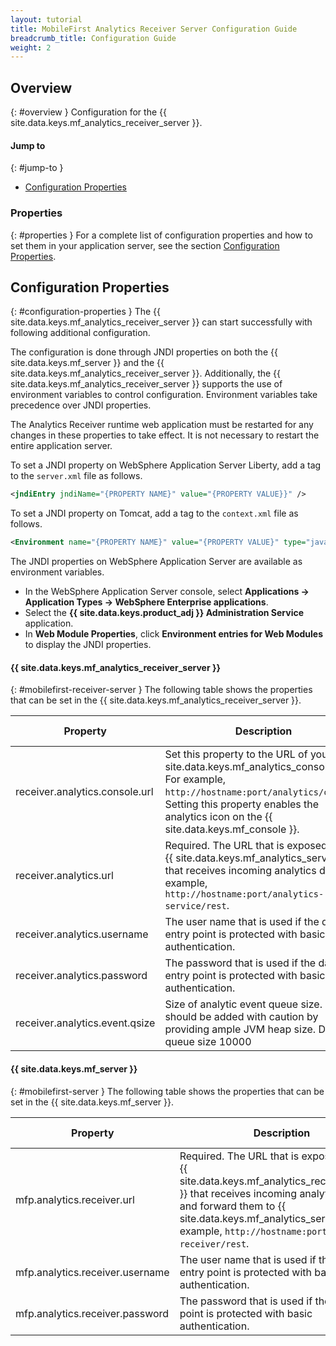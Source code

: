 ```yaml
---
layout: tutorial
title: MobileFirst Analytics Receiver Server Configuration Guide
breadcrumb_title: Configuration Guide
weight: 2
---
```

<!-- NLS_CHARSET=UTF-8 -->
## Overview
{: #overview }
Configuration for the {{ site.data.keys.mf_analytics_receiver_server }}.

#### Jump to
{: #jump-to }

* [Configuration Properties](#configuration-properties)

### Properties
{: #properties }
For a complete list of configuration properties and how to set them in your application server, see the section [Configuration Properties](#configuration-properties).

## Configuration Properties
{: #configuration-properties }
The {{ site.data.keys.mf_analytics_receiver_server }} can start successfully with following additional configuration.

The configuration is done through JNDI properties on both the {{ site.data.keys.mf_server }} and the {{ site.data.keys.mf_analytics_receiver_server }}. Additionally, the {{ site.data.keys.mf_analytics_receiver_server }} supports the use of environment variables to control configuration. Environment variables take precedence over JNDI properties.

The Analytics Receiver runtime web application must be restarted for any changes in these properties to take effect. It is not necessary to restart the entire application server.

To set a JNDI property on WebSphere  Application Server Liberty, add a tag to the `server.xml` file as follows.

```xml
<jndiEntry jndiName="{PROPERTY NAME}" value="{PROPERTY VALUE}}" />
```

To set a JNDI property on Tomcat, add a tag to the `context.xml` file as follows.

```xml
<Environment name="{PROPERTY NAME}" value="{PROPERTY VALUE}" type="java.lang.String" override="false" />
```

The JNDI properties on WebSphere Application Server are available as environment variables.

* In the WebSphere Application Server console, select **Applications → Application Types → WebSphere Enterprise applications**.
* Select the **{{ site.data.keys.product_adj }} Administration Service** application.
* In **Web Module Properties**, click **Environment entries for Web Modules** to display the JNDI properties.

#### {{ site.data.keys.mf_analytics_receiver_server }}
{: #mobilefirst-receiver-server }
The following table shows the properties that can be set in the {{ site.data.keys.mf_analytics_receiver_server }}.

| Property                           | Description                                           | Default Value |
|------------------------------------|-------------------------------------------------------|---------------|
| receiver.analytics.console.url          | Set this property to the URL of your {{ site.data.keys.mf_analytics_console }}. For example, `http://hostname:port/analytics/console`. Setting this property enables the analytics icon on the {{ site.data.keys.mf_console }}. | None |
| receiver.analytics.url                  |Required. The URL that is exposed by the {{ site.data.keys.mf_analytics_server }} that receives incoming analytics data. For example, `http://hostname:port/analytics-service/rest`. | None |
| receiver.analytics.username             | The user name that is used if the data entry point is protected with basic authentication. | None |
| receiver.analytics.password             | The password that is used if the data entry point is protected with basic authentication. | None |
| receiver.analytics.event.qsize          | Size of analytic event queue size. It should be added with caution by providing ample JVM heap size. Default queue size 10000  | None |

#### {{ site.data.keys.mf_server }}
{: #mobilefirst-server }
The following table shows the properties that can be set in the {{ site.data.keys.mf_server }}.

| Property                           | Description                                           | Default Value |
|------------------------------------|-------------------------------------------------------|---------------|
| mfp.analytics.receiver.url                  | Required. The URL that is exposed by the {{ site.data.keys.mf_analytics_receiver_server }} that receives incoming analytics data and forward them to {{ site.data.keys.mf_analytics_server }}. For example, `http://hostname:port/analytics-receiver/rest`. | None |
| mfp.analytics.receiver.username             | The user name that is used if the data entry point is protected with basic authentication. | None |
| mfp.analytics.receiver.password             | The password that is used if the data entry point is protected with basic authentication. | None |